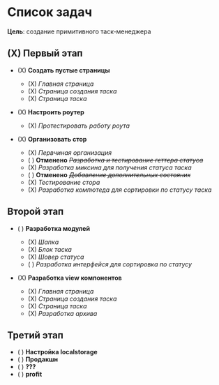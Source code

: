 <!-- =============================================== -->

# Список задач
**Цель**: создание примитивного таск-менеджера

## (X) Первый этап
- (X) **Создать пустые страницы**
  - (X) *Главная страница*
  - (X) *Страница создания таска*
  - (X) *Страница таска*
  
- (X) **Настроить роутер**
  - (X) *Протестировать работу роута*
  
- (Х) **Организовать стор**
  - (Х) *Первчиная организация*
  - ( ) **Отменено** ~~*Разработка и тестирование геттера статуса*~~ 
  - (Х) *Разработка миксина для получения статуса таска*
  - ( ) **Отменено** ~~*Добавление дополнительных состояних*~~ 
  - (X) *Тестирование стора*
  - (Х) *Разработка компютеда для сортировки по статусу таска*

## Второй этап
- ( ) **Разработка модулей**
  - (Х) *Шапка*
  - (X) *Блок таска*
  - (X) *Шовер статуса*
  - ( ) *Разработка интерфейся для сортировка по статусу*
  
- (X) **Разработка view компонентов**
  - (X) *Главная страница*
  - (X) *Страница создания таска*
  - (X) *Страница таска*
  - (X) *Разработка архива*

## Третий этап
- ( ) **Настройка localstorage**
- ( ) **Продакшн**
- ( ) **???**
- ( ) **profit**

<!-- =============================================== -->
